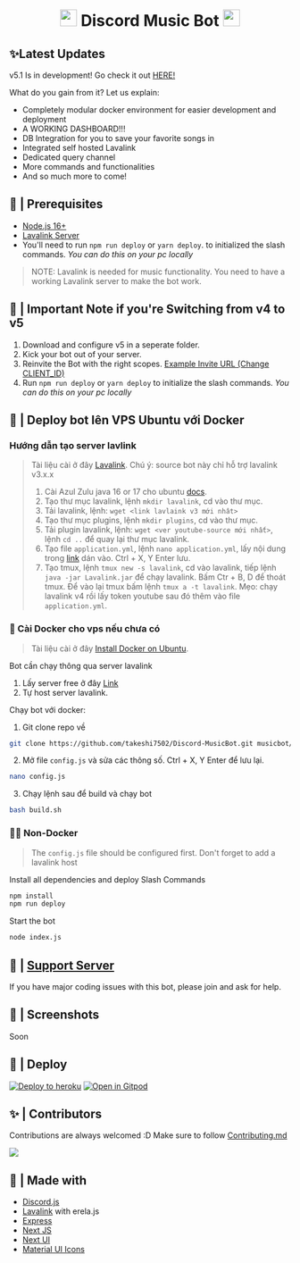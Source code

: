 <h1 align="center"><img src="./assets/logo.gif" width="30px"> Discord Music Bot <img src="./assets/logo.gif" width="30px"></h1>

## ✨Latest Updates

v5.1 Is in development! Go check it out [HERE!](https://github.com/wtfnotavailable/Discord-MusicBot)

What do you gain from it? Let us explain:
 - Completely modular docker environment for easier development and deployment
 - A WORKING DASHBOARD!!!
 - DB Integration for you to save your favorite songs in
 - Integrated self hosted Lavalink
 - Dedicated query channel
 - More commands and functionalities
 - And so much more to come!

## 🚧 | Prerequisites

- [Node.js 16+](https://nodejs.org/en/download/)
- [Lavalink Server](https://code.darrennathanael.com/how-to-lavalink)
- You'll need to run `npm run deploy` or `yarn deploy`. to initialized the slash commands. _You can do this on your pc
  locally_

> NOTE: Lavalink is needed for music functionality. You need to have a working Lavalink server to make the bot work.

## 📝 | Important Note if you're Switching from v4 to v5

1. Download and configure v5 in a seperate folder.
2. Kick your bot out of your server.
3. Reinvite the Bot with the right
   scopes. [Example Invite URL (Change CLIENT_ID)](https://discord.com/oauth2/authorize?client_id=CLIENT_ID&permissions=277083450689&scope=bot%20applications.commands)
4. Run `npm run deploy` or `yarn deploy` to initialize the slash commands. _You can do this on your pc locally_

## 📝 | Deploy bot lên VPS Ubuntu với Docker

### Hướng dẫn tạo server lavlink
> Tài liệu cài ở đây [Lavalink](https://blog.darrennathanael.com/post/how-to-lavalink/).
> Chú ý: source bot này chỉ hỗ trợ lavalink v3.x.x
> 1. Cài Azul Zulu java 16 or 17 cho ubuntu [docs](https://docs.azul.com/core/zulu-openjdk/install/debian).
> 2. Tạo thư mục lavalink, lệnh `mkdir lavalink`, cd vào thư mục.
> 3. Tải lavalink, lệnh: `wget <link lavlaink v3 mới nhât>`
> 4. Tạo thư mục plugins, lệnh `mkdir plugins`, cd vào thư mục.
> 5. Tải plugin lavalink, lệnh: `wget <ver youtube-source mới nhất>`, lệnh `cd ..` để quay lại thư mục lavalink.
> 6. Tạo file `application.yml`, lệnh `nano application.yml`, lấy nội dung trong [link](https://gist.github.com/takeshi7502/9633c51ef4a82151beefd5c9afe2587d) dán vào. Ctrl + X, Y Enter lưu.
> 7. Tạo tmux, lệnh `tmux new -s lavalink`, cd vào lavalink, tiếp lệnh `java -jar Lavalink.jar` để chạy lavalink.
> Bấm Ctr + B, D để thoát tmux. Để vào lại tmux bấm lệnh `tmux a -t lavalink`.
> Mẹo: chạy lavalink v4 rồi lấy token youtube sau đó thêm vào file `application.yml`.

### 🐳 Cài Docker cho vps nếu chưa có
> Tài liệu cài ở đây [Install Docker on Ubuntu](https://docs.docker.com/engine/install/ubuntu/).

Bot cần chạy thông qua server lavalink
1. Lấy server free ở đây [Link](https://lavalink.darrennathanael.com/NoSSL/lavalink-without-ssl/)
2. Tự host server lavalink.

Chạy bot với docker:
1. Git clone repo về
```sh
git clone https://github.com/takeshi7502/Discord-MusicBot.git musicbot/ && cd musicbot
```
2. Mở file `config.js` và sửa các thông số. Ctrl + X, Y Enter để lưu lại.
```sh
nano config.js
```
3. Chạy lệnh sau để build và chạy bot
```sh
bash build.sh
```

### 💪🏻 Non-Docker
> The `config.js` file should be configured first. Don't forget to add a lavalink host

Install all dependencies and deploy Slash Commands
```sh
npm install
npm run deploy
```
Start the bot
```sh
node index.js
```

## 📝 | [Support Server](https://discord.gg/sbySMS7m3v)

If you have major coding issues with this bot, please join and ask for help.

## 📸 | Screenshots

Soon

## 🚀 | Deploy

[![Deploy to heroku](https://www.herokucdn.com/deploy/button.svg)](https://heroku.com/deploy?template=https://github.com/SudhanPlayz/Discord-MusicBot/tree/v5)
[![Open in Gitpod](https://camo.githubusercontent.com/76e60919474807718793857d8eb615e7a50b18b04050577e5a35c19421f260a3/68747470733a2f2f676974706f642e696f2f627574746f6e2f6f70656e2d696e2d676974706f642e737667)](https://gitpod.io/#https://github.com/SudhanPlayz/Discord-MusicBot/tree/v5)

## ✨ | Contributors

Contributions are always welcomed :D Make sure to follow [Contributing.md](/CONTRIBUTING.md)

<a href="https://github.com/SudhanPlayz/Discord-MusicBot/graphs/contributors">
  <img src="https://contributors-img.web.app/image?repo=SudhanPlayz/Discord-MusicBot" />
</a>

## 🌟 | Made with

- [Discord.js](https://discord.js.org/)
- [Lavalink](https://github.com/freyacodes/Lavalink) with erela.js
- [Express](https://expressjs.com/)
- [Next JS](https://nextjs.org/)
- [Next UI](https://nextui.org)
- [Material UI Icons](https://mui.com/material-ui/material-icons/)
